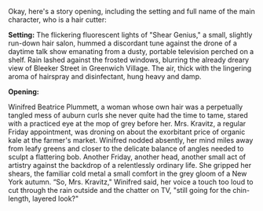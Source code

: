 Okay, here's a story opening, including the setting and full name of the main character, who is a hair cutter:

**Setting:** The flickering fluorescent lights of "Shear Genius," a small, slightly run-down hair salon, hummed a discordant tune against the drone of a daytime talk show emanating from a dusty, portable television perched on a shelf. Rain lashed against the frosted windows, blurring the already dreary view of Bleeker Street in Greenwich Village. The air, thick with the lingering aroma of hairspray and disinfectant, hung heavy and damp.

**Opening:**

Winifred Beatrice Plummett, a woman whose own hair was a perpetually tangled mess of auburn curls she never quite had the time to tame, stared with a practiced eye at the mop of grey before her. Mrs. Kravitz, a regular Friday appointment, was droning on about the exorbitant price of organic kale at the farmer's market. Winifred nodded absently, her mind miles away from leafy greens and closer to the delicate balance of angles needed to sculpt a flattering bob. Another Friday, another head, another small act of artistry against the backdrop of a relentlessly ordinary life. She gripped her shears, the familiar cold metal a small comfort in the grey gloom of a New York autumn. “So, Mrs. Kravitz," Winifred said, her voice a touch too loud to cut through the rain outside and the chatter on TV, "still going for the chin-length, layered look?"

